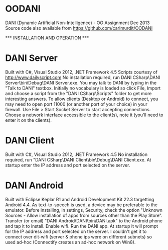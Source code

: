 OODANI
======
DANI (Dynamic Artificial Non-Intelligence) - OO Assignment Dec 2013
Source code also available from https://github.com/carlmurdit/OODANI

*** INSTALLATION AND OPERATION ***

DANI Server
===========

Built with C#, Visual Studio 2012, .NET Framework 4.5
Scripts courtesy of http://www.dailyscript.com
No installation required, run DANI CSharp\DANI Server\bin\Debug\DANI Server.exe. 
You may talk to DANI by typing in the "Talk to DANI" textbox.
Initially no vocabulary is loaded so click File, Import and choose a script from the "DANI CSharp\Scripts" folder to get more interesting answers.
To allow clients (Desktop or Android) to connect, you may need to open port 11000 (or another port of your choice) in your firewall.
Use File > Start Socket Server to start accepting connections. Choose a network interface accessible to the client(s), note it (you'll need to enter it on the clients).

DANI Client
===========
Built with C#, Visual Studio 2012, .NET Framework 4.5
No installation required, run "DANI CSharp\DANI Client\bin\Debug\DANI Client.exe.
At startup enter the IP address and port selected on the server.

DANI Android
============
Built with Eclipse Keplar R1 and Android Development Kit 22.3 targetting Android 4.4.
As text-to-speech is used, a device may be preferable to the emulator.
Before installing, in settings, Security, check the option "Unknown Sources - Allow installation of apps from sources other than the Play Store". Transfer (or email) "DANI Android\DANI\bin\DANI.apk" to the Android phone and tap it to install.
Enable wifi. 
Run the DANI app. At startup it will prompt for the IP address and port selected on the server.
I couldn't get it to connect over dit-wifi (server & phone ips were on different subnets) so used ad-hoc (Connectify creates an ad-hoc network on Win8). 

